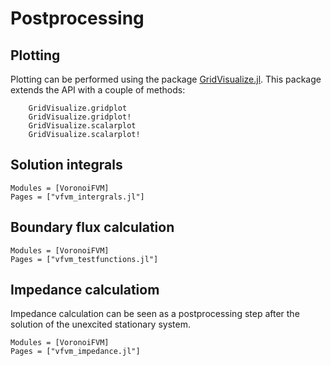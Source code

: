 # Postprocessing

## Plotting

Plotting can be performed using the package [GridVisualize.jl](https://github.com/j-fu/GridVisualize.jl).
This package extends the API with a couple of methods:

```@docs
    GridVisualize.gridplot
    GridVisualize.gridplot!
    GridVisualize.scalarplot
    GridVisualize.scalarplot!
```


## Solution integrals

```@autodocs
Modules = [VoronoiFVM]
Pages = ["vfvm_intergrals.jl"]
```

## Boundary flux calculation

```@autodocs
Modules = [VoronoiFVM]
Pages = ["vfvm_testfunctions.jl"]
```

## Impedance calculatiom
Impedance calculation can be seen as a postprocessing step
after the solution of the unexcited stationary system.


```@autodocs
Modules = [VoronoiFVM]
Pages = ["vfvm_impedance.jl"]
```

